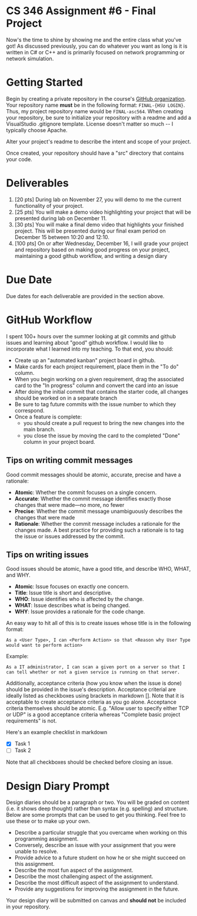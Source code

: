 # CS 346 Assignment #6 - Final Project
Now's the time to shine by showing me and the entire class what you've got!  As discussed previously, you can do whatever you want as long is it is written in C# or C++ and is primarily focused on network programming or network simulation.  

# Getting Started
Begin by creating a private repository in the course's [GitHub organization](https://github.com/HSU-F20-CS346).
Your repository name **__must__** be in the following format: ```FINAL-{HSU LOGIN}```.  Thus, my project repository
name would be ```FINAL-asc564```.  When creating your repository, be sure to initialize your repository with a readme
and add a VisualStudio .gitignore template.  License doesn't matter so much -- I typically choose Apache.  

Alter your project's readme to describe the intent and scope of your project. 

Once created, your repository should have a "src" directory that contains your code. 

# Deliverables
1. [20 pts] During lab on November 27, you will demo to me the current functionality of your project.
2. [25 pts] You will make a demo video highlighting your project that will be presented during lab on December 11.
3. [30 pts] You will make a final demo video that highlights your finished project.  This will be presented during our final exam period on December 15 between 10:20 and 12:10.
4. [100 pts] On or after Wednesday, December 16, I will grade your project and repository based on making good progress on your project, maintaining a good github workflow, and writing a design diary

# Due Date
Due dates for each deliverable are provided in the section above.  

# GitHub Workflow
I spent 100+ hours over the summer looking at git commits and github issues and learning about "good" github workflow.
I would like to incorporate what I learned into my teaching.  To that end, you should:

* Create up an "automated kanban" project board in github.
* Make cards for each project requirement, place them in the "To do" column.  
* When you begin working on a given requirement, drag the associated card to the "In progress" column and convert
the card into an issue
* After doing the initial commit that contains the starter code, all changes should be worked on in a separate branch
* Be sure to tag future commits with the issue number to which they correspond. 
* Once a feature is complete:
   * you should create a pull request to bring the new changes into the main branch.  
   * you close the issue by moving the card to the completed "Done" column in your project board.

## Tips on writing commit messages
Good commit messages should be atomic, accurate, precise and have a rationale:
* **__Atomic__**: Whether the commit focuses on a single concern.
* **__Accurate__**: Whether the commit message identifies exactly those changes that were made—no more, no fewer
* **__Precise__**: Whether the commit message unambiguously describes the changes that were made
* **__Rationale__**: Whether the commit message includes a rationale for the changes made. A best practice for providing such a rationale is to tag the issue or issues addressed by the commit. 

## Tips on writing issues
Good issues should be atomic, have a good title, and describe WHO, WHAT, and WHY. 
* **__Atomic__**: Issue focuses on exactly one concern. 
* **__Title__**: Issue title is short and descriptive.
* **__WHO__**: Issue identifies who is affected by the change. 
* **__WHAT__**: Issue describes what is being changed.  
* **__WHY__**: Issue provides a rationale for the code change. 

An easy way to hit all of this is to create issues whose title is in the following format:

```As a <User Type>, I can <Perform Action> so that <Reason why User Type would want to perform action>```

Example:

```As a IT administrator, I can scan a given port on a server so that I can tell whether or not a given service is running on that server.```

Additionally, acceptance criteria (how you know when the issue is done) should be provided in the issue's description. 
Acceptance criterial are ideally listed as checkboxes using brackets in markdown [].  Note that it is acceptable to create acceptance criteria as you
go alone.  Acceptance criteria themselves should be atomic. E.g. "Allow user to specify either TCP or UDP" is a good
acceptance criteria whereas "Complete basic project requirements" is not.  

Here's an example checklist in markdown

- [x] Task 1
- [ ] Task 2

Note that all checkboxes should be checked before closing an issue.

# Design Diary Prompt
Design diaries should be a paragraph or two.  You will be graded on content (i.e. it shows 
deep thought) rather than syntax (e.g. spelling) and structure.  Below are some prompts that can be used to get 
you thinking.  Feel free to use these or to make up your own.
* Describe a particular struggle that you overcame when working on this programming assignment.
* Conversely, describe an issue with your assignment that you were unable to resolve.
* Provide advice to a future student on how he or she might succeed on this assignment.
* Describe the most fun aspect of the assignment.
* Describe the most challenging aspect of the assignment.
* Describe the most difficult aspect of the assignment to understand.
* Provide any suggestions for improving the assignment in the future.

Your design diary will be submitted on canvas and **__should not__** be included in your repository.
